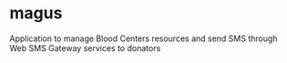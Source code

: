 # magus
Application to manage Blood Centers resources and send SMS through Web SMS Gateway services to donators

